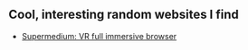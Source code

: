 ## Cool, interesting random websites I find

- [Supermedium: VR full immersive browser](https://supermedium.com/)
